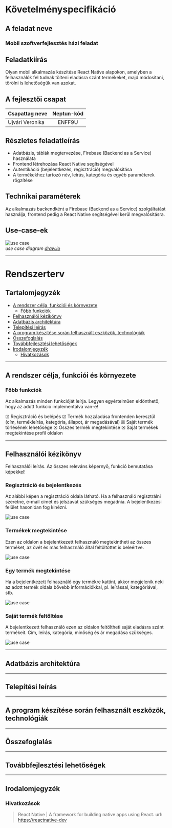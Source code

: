 # Követelményspecifikáció

## A feladat neve

### Mobil szoftverfejlesztés házi feladat

## Feladatkiírás

Olyan mobil alkalmazás készítése React Native alapokon, amelyben a felhasználók fel tudnak tölteni eladásra szánt termékeket, majd módosítani, törölni is lehetőségük van azokat.

## A fejlesztői csapat

| Csapattag neve | Neptun-kód |
| :- | :-: |
| Ujvári Veronika | ENFF9U |

## Részletes feladatleírás

-	Adatbázis, táblák megtervezése, Firebase (Backend as a Service) használata
-	Frontend létrehozása React Native segítségével
-	Autentikáció (bejelentkezés, regisztráció) megvalósítása
-	A termékekhez tartozó név, leírás, kategória és egyéb paraméterek rögzítése

## Technikai paraméterek

Az alkalmazás backendként a Firebase (Backend as a Service) szolgáltatást használja, frontend pedig a React Native segítségével kerül megvalósításra.

## Use-case-ek

![use case](pics/use-case.png)
<br />*use case diagram [draw.io](https://draw.io)*

---

<div style="page-break-after: always"></div>

# Rendszerterv

## Tartalomjegyzék

  - [A rendszer célja, funkciói és környezete](#a-rendszer-célja-funkciói-és-környezete)
    - [Főbb funkciók](#főbb-funkciók)
  - [Felhasználói kézikönyv](#felhasználói-kézikönyv)
  - [Adatbázis architektúra](#adatbázis-architektúra)
  - [Telepítési leírás](#telepítési-leírás)
  - [A program készítése során felhasznált eszközök, technológiák](#a-program-készítése-során-felhasznált-eszközök-technológiák)
  - [Összefoglalás](#összefoglalás)
  - [Továbbfejlesztési lehetőségek](#továbbfejlesztési-lehetőségek)
  - [Irodalomjegyzék](#irodalomjegyzék)
    - [Hivatkozások](#hivatkozások)

---

## A rendszer célja, funkciói és környezete

### Főbb funkciók

Az alkalmazás minden funkcióját leírja. Legyen egyértelműen eldönthető, hogy az adott funkció implementálva van-e!

&#x2611; Regisztráció és belépés
&#x2611; Termék hozzáadása frontenden keresztül (cím, termékleírás, kategória, állapot, ár megadásával)
&#9746; Saját termék törlésének lehetősége
&#9746; Összes termék megtekintése
&#9746; Saját termékek megtekintése profil oldalon

---

## Felhasználói kézikönyv

Felhasználói leírás. Az összes releváns képernyő, funkció bemutatása képekkel!

### Regisztráció és bejelentkezés

Az alábbi képen a regisztráció oldala látható. Ha a felhasználó regisztrálni szeretne, e-mail címet és jelszavat szükséges megadnia. A bejelentkezési felület hasonlóan fog kinézni.

![use case](pics/register.JPG)


### Termékek megtekintése

Ezen az oldalon a bejelentkezett felhasználó megtekintheti az összes terméket, az övét és más felhasználó által feltöltöttet is beleértve.

![use case](pics/products.JPG)

### Egy termék megtekintése

Ha a bejelentkezett felhasználó egy termékre kattint, akkor megjelenik neki az adott termék oldala bővebb információkkal, pl. leírással, kategóriával, stb.

![use case](pics/product.JPG)

### Saját termék feltöltése

A bejelentkezett felhasználó ezen az oldalon feltöltheti saját eladásra szánt termékeit. Cím, leírás, kategória, minőség és ár megadása szükséges.

![use case](pics/add_product.JPG)

---

## Adatbázis architektúra

---

## Telepítési leírás

---

## A program készítése során felhasznált eszközök, technológiák

---

## Összefoglalás

---

## Továbbfejlesztési lehetőségek

---

## Irodalomjegyzék

### Hivatkozások

> React Native | A framework for building native apps using React. url: [https://reactnative-dev](https://reactnative.dev)
